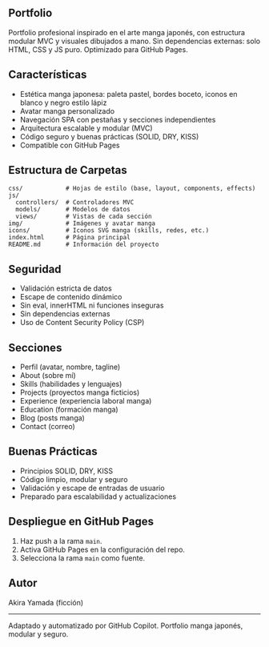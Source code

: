## Portfolio

Portfolio profesional inspirado en el arte manga japonés, con estructura modular MVC y visuales dibujados a mano. Sin dependencias externas: solo HTML, CSS y JS puro. Optimizado para GitHub Pages.

## Características
- Estética manga japonesa: paleta pastel, bordes boceto, iconos en blanco y negro estilo lápiz
- Avatar manga personalizado
- Navegación SPA con pestañas y secciones independientes
- Arquitectura escalable y modular (MVC)
- Código seguro y buenas prácticas (SOLID, DRY, KISS)
- Compatible con GitHub Pages

## Estructura de Carpetas
```
css/            # Hojas de estilo (base, layout, components, effects)
js/
  controllers/  # Controladores MVC
  models/       # Modelos de datos
  views/        # Vistas de cada sección
img/            # Imágenes y avatar manga
icons/          # Iconos SVG manga (skills, redes, etc.)
index.html      # Página principal
README.md       # Información del proyecto
```

## Seguridad
- Validación estricta de datos
- Escape de contenido dinámico
- Sin eval, innerHTML ni funciones inseguras
- Sin dependencias externas
- Uso de Content Security Policy (CSP)

## Secciones
- Perfil (avatar, nombre, tagline)
- About (sobre mí)
- Skills (habilidades y lenguajes)
- Projects (proyectos manga ficticios)
- Experience (experiencia laboral manga)
- Education (formación manga)
- Blog (posts manga)
- Contact (correo)

## Buenas Prácticas
- Principios SOLID, DRY, KISS
- Código limpio, modular y seguro
- Validación y escape de entradas de usuario
- Preparado para escalabilidad y actualizaciones

## Despliegue en GitHub Pages
1. Haz push a la rama `main`.
2. Activa GitHub Pages en la configuración del repo.
3. Selecciona la rama `main` como fuente.

## Autor
Akira Yamada (ficción)

---
Adaptado y automatizado por GitHub Copilot. Portfolio manga japonés, modular y seguro.

